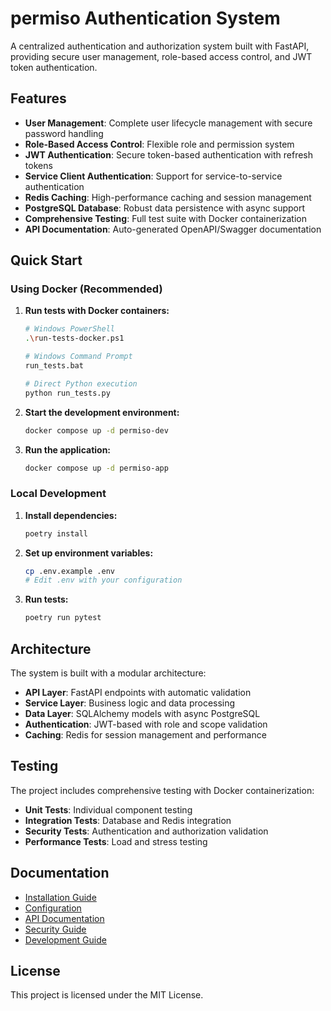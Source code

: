 # permiso Authentication System

A centralized authentication and authorization system built with FastAPI, providing secure user management, role-based access control, and JWT token authentication.

## Features

- **User Management**: Complete user lifecycle management with secure password handling
- **Role-Based Access Control**: Flexible role and permission system
- **JWT Authentication**: Secure token-based authentication with refresh tokens
- **Service Client Authentication**: Support for service-to-service authentication
- **Redis Caching**: High-performance caching and session management
- **PostgreSQL Database**: Robust data persistence with async support
- **Comprehensive Testing**: Full test suite with Docker containerization
- **API Documentation**: Auto-generated OpenAPI/Swagger documentation

## Quick Start

### Using Docker (Recommended)

1. **Run tests with Docker containers:**
   ```bash
   # Windows PowerShell
   .\run-tests-docker.ps1
   
   # Windows Command Prompt
   run_tests.bat
   
   # Direct Python execution
   python run_tests.py
   ```

2. **Start the development environment:**
   ```bash
   docker compose up -d permiso-dev
   ```

3. **Run the application:**
   ```bash
   docker compose up -d permiso-app
   ```

### Local Development

1. **Install dependencies:**
   ```bash
   poetry install
   ```

2. **Set up environment variables:**
   ```bash
   cp .env.example .env
   # Edit .env with your configuration
   ```

3. **Run tests:**
   ```bash
   poetry run pytest
   ```

## Architecture

The system is built with a modular architecture:

- **API Layer**: FastAPI endpoints with automatic validation
- **Service Layer**: Business logic and data processing
- **Data Layer**: SQLAlchemy models with async PostgreSQL
- **Authentication**: JWT-based with role and scope validation
- **Caching**: Redis for session management and performance

## Testing

The project includes comprehensive testing with Docker containerization:

- **Unit Tests**: Individual component testing
- **Integration Tests**: Database and Redis integration
- **Security Tests**: Authentication and authorization validation
- **Performance Tests**: Load and stress testing

## Documentation

- [Installation Guide](docs/getting-started/installation.md)
- [Configuration](docs/getting-started/configuration.md)
- [API Documentation](docs/api/)
- [Security Guide](docs/security/security-guide.md)
- [Development Guide](docs/development/)

## License

This project is licensed under the MIT License.